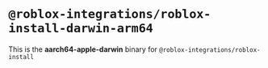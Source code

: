 # `@roblox-integrations/roblox-install-darwin-arm64`

This is the **aarch64-apple-darwin** binary for `@roblox-integrations/roblox-install`
